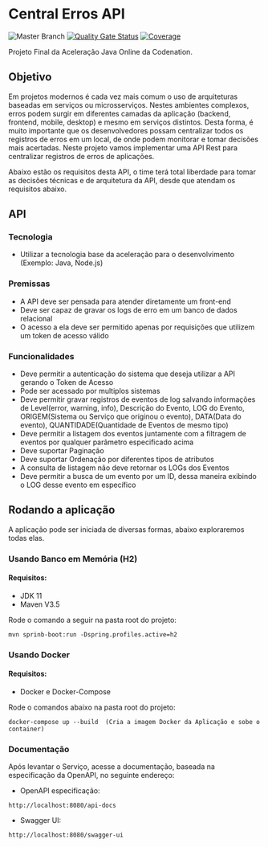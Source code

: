 # Central Erros API
![Master Branch](https://github.com/savitoh/central-erro-api-codenation-acelera-dev-java/workflows/Master%20Branch/badge.svg)
[![Quality Gate Status](https://sonarcloud.io/api/project_badges/measure?project=savitoh_central-erro-api-codenation-acelera-dev-java&metric=alert_status)](https://sonarcloud.io/dashboard?id=savitoh_central-erro-api-codenation-acelera-dev-java)
[![Coverage](https://sonarcloud.io/api/project_badges/measure?project=savitoh_central-erro-api-codenation-acelera-dev-java&metric=coverage)](https://sonarcloud.io/dashboard?id=savitoh_central-erro-api-codenation-acelera-dev-java)

Projeto Final da Aceleração Java Online da Codenation.

## Objetivo

Em projetos modernos é cada vez mais comum o uso de arquiteturas baseadas em serviços ou microsserviços. Nestes ambientes complexos, erros podem surgir em diferentes camadas da aplicação (backend, frontend, mobile, desktop) e mesmo em serviços distintos. Desta forma, é muito importante que os desenvolvedores possam centralizar todos os registros de erros em um local, de onde podem monitorar e tomar decisões mais acertadas. Neste projeto vamos implementar uma API Rest para centralizar registros de erros de aplicações.

Abaixo estão os requisitos desta API, o time terá total liberdade para tomar as decisões técnicas e de arquitetura da API, desde que atendam os requisitos abaixo.

## API

### Tecnologia

* Utilizar a tecnologia base da aceleração para o desenvolvimento (Exemplo: Java, Node.js)

### Premissas

* A API deve ser pensada para atender diretamente um front-end
* Deve ser capaz de gravar os logs de erro em um banco de dados relacional
* O acesso a ela deve ser permitido apenas por requisições que utilizem um token de acesso válido

### Funcionalidades

* Deve permitir a autenticação do sistema que deseja utilizar a API gerando o Token de Acesso
* Pode ser acessado por multiplos sistemas
* Deve permitir gravar registros de eventos de log salvando informações de Level(error, warning, info), Descrição do Evento, LOG do Evento, ORIGEM(Sistema ou Serviço que originou o evento), DATA(Data do evento), QUANTIDADE(Quantidade de Eventos de mesmo tipo)
* Deve permitir a listagem dos eventos juntamente com a filtragem de eventos por qualquer parâmetro especificado acima
* Deve suportar Paginação
* Deve suportar Ordenação por diferentes tipos de atributos
* A consulta de listagem não deve retornar os LOGs dos Eventos
* Deve permitir a busca de um evento por um ID, dessa maneira exibindo o LOG desse evento em específico

## Rodando a aplicação

A aplicação pode ser iniciada de diversas formas, abaixo exploraremos todas elas. 

### Usando Banco em Memória (H2)

#### Requisitos: 
* JDK 11
* Maven V3.5

Rode o comando a seguir na pasta root do projeto: 
```
mvn sprinb-boot:run -Dspring.profiles.active=h2
```

### Usando Docker

#### Requisitos: 

* Docker e Docker-Compose

Rode o comandos abaixo na pasta root do projeto: 

```
docker-compose up --build  (Cria a imagem Docker da Aplicação e sobe o container)
```

### Documentação

Após levantar o Serviço, acesse a documentação, baseada na especificação da OpenAPI, no seguinte endereço:

* OpenAPI especificação: 

```
http://localhost:8080/api-docs 
```

* Swagger UI:

```
http://localhost:8080/swagger-ui
```



